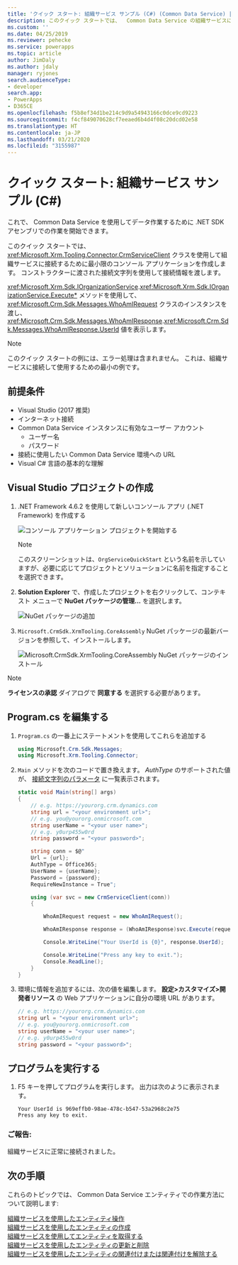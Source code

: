 ```yaml
---
title: 'クイック スタート: 組織サービス サンプル (C#) (Common Data Service) | Microsoft Docs'
description: このクイック スタートでは、  Common Data Service の組織サービスに接続する方法を説明します
ms.custom: ''
ms.date: 04/25/2019
ms.reviewer: pehecke
ms.service: powerapps
ms.topic: article
author: JimDaly
ms.author: jdaly
manager: ryjones
search.audienceType:
- developer
search.app:
- PowerApps
- D365CE
ms.openlocfilehash: f5b8ef34d1be214c9d9a54943166c0dce9cd9223
ms.sourcegitcommit: f4cf849070628cf7eeaed6b4d4f08c20dcd02e58
ms.translationtype: HT
ms.contentlocale: ja-JP
ms.lasthandoff: 03/21/2020
ms.locfileid: "3155987"
---
```

# <a name="quick-start-organization-service-sample-c"></a>クイック スタート: 組織サービス サンプル (C#)

これで、 Common Data Service を使用してデータ作業するために .NET SDK アセンブリでの作業を開始できます。

このクイック スタートでは、<xref:Microsoft.Xrm.Tooling.Connector.CrmServiceClient> クラスを使用して組織サービスに接続するために最小限のコンソール アプリケーションを作成します。 コンストラクターに渡された接続文字列を使用して接続情報を渡します。

<xref:Microsoft.Xrm.Sdk.IOrganizationService>.<xref:Microsoft.Xrm.Sdk.IOrganizationService.Execute*> メソッドを使用して、 <xref:Microsoft.Crm.Sdk.Messages.WhoAmIRequest> クラスのインスタンスを渡し、<xref:Microsoft.Crm.Sdk.Messages.WhoAmIResponse>.<xref:Microsoft.Crm.Sdk.Messages.WhoAmIResponse.UserId>  値を表示します。

> [!NOTE]
> このクイック スタートの例には、エラー処理は含まれません。 これは、組織サービスに接続して使用するための最小の例です。


## <a name="prerequisites"></a>前提条件

 - Visual Studio (2017 推奨)
 - インターネット接続
 - Common Data Service インスタンスに有効なユーザー アカウント
    - ユーザー名
    - パスワード
 - 接続に使用したい Common Data Service 環境への URL
 - Visual C# 言語の基本的な理解

## <a name="create-visual-studio-project"></a> Visual Studio プロジェクトの作成

1. .NET Framework 4.6.2 を使用して新しいコンソール アプリ (.NET Framework) を作成する

    ![コンソール アプリケーション プロジェクトを開始する](../media/quick-start-org-service-console-app-1.png)

    > [!NOTE]
    > このスクリーンショットは、`OrgServiceQuickStart` という名前を示していますが、必要に応じてプロジェクトとソリューションに名前を指定することを選択できます。 

1. **Solution Explorer** で、作成したプロジェクトを右クリックして、コンテキスト メニューで **NuGet パッケージの管理...** を選択します。

    ![NuGet  パッケージの追加](../media/quick-start-org-service-console-app-2.png)

1.  `Microsoft.CrmSdk.XrmTooling.CoreAssembly` NuGet パッケージの最新バージョンを参照して、インストールします。

    ![Microsoft.CrmSdk.XrmTooling.CoreAssembly NuGet パッケージのインストール](../media/quick-start-org-service-console-app-3.png)

> [!NOTE]
> **ライセンスの承認** ダイアログで **同意する** を選択する必要があります。

## <a name="edit-programcs"></a>Program.cs を編集する

1. `Program.cs` の一番上にステートメントを使用してこれらを追加する

    ```csharp
    using Microsoft.Crm.Sdk.Messages;
    using Microsoft.Xrm.Tooling.Connector;
    ```

1. `Main` メソッドを次のコードで置き換えます。 *AuthType* のサポートされた値が、 [接続文字列のパラメータ](/dynamics365/customer-engagement/developer/xrm-tooling/use-connection-strings-xrm-tooling-connect#connection-string-parameters) に一覧表示されます。

    ```csharp
    static void Main(string[] args)
    {            
        // e.g. https://yourorg.crm.dynamics.com
        string url = "<your environment url>";
        // e.g. you@yourorg.onmicrosoft.com
        string userName = "<your user name>";
        // e.g. y0urp455w0rd 
        string password = "<your password>";

        string conn = $@"
        Url = {url};
        AuthType = Office365;
        UserName = {userName};
        Password = {password};
        RequireNewInstance = True";

        using (var svc = new CrmServiceClient(conn))
        {

            WhoAmIRequest request = new WhoAmIRequest();

            WhoAmIResponse response = (WhoAmIResponse)svc.Execute(request);

            Console.WriteLine("Your UserId is {0}", response.UserId);

            Console.WriteLine("Press any key to exit.");
            Console.ReadLine();
        }
    }
    ```

1. 環境に情報を追加するには、次の値を編集します。 **設定>カスタマイズ>開発者リソース** の Web アプリケーションに自分の環境 URL があります。

    ```csharp
    // e.g. https://yourorg.crm.dynamics.com
    string url = "<your environment url>";
    // e.g. you@yourorg.onmicrosoft.com
    string userName = "<your user name>";
    // e.g. y0urp455w0rd
    string password = "<your password>";
    ```

## <a name="run-the-program"></a>プログラムを実行する

1. F5 キーを押してプログラムを実行します。 出力は次のように表示されます。

    ```
    Your UserId is 969effb0-98ae-478c-b547-53a2968c2e75
    Press any key to exit.
    ```

### <a name="congratulations"></a>ご報告: 

組織サービスに正常に接続されました。


## <a name="next-steps"></a>次の手順

これらのトピックでは、 Common Data Service エンティティでの作業方法について説明します:

[組織サービスを使用したエンティティ操作](entity-operations.md)<br />
[組織サービスを使用したエンティティの作成](entity-operations-create.md)<br />
[組織サービスを使用してエンティティを取得する](entity-operations-retrieve.md)<br />
[組織サービスを使用したエンティティの更新と削除](entity-operations-update-delete.md)<br />
[組織サービスを使用したエンティティの関連付けまたは関連付けを解除する](entity-operations-associate-disassociate.md)